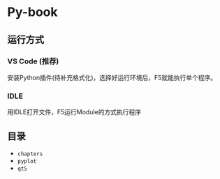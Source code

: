 # Py-book

## 运行方式

### VS Code (推荐)

安装Python插件(待补充格式化)，选择好运行环境后，F5就能执行单个程序。

### IDLE

用IDLE打开文件，F5运行Module的方式执行程序 


## 目录

- `chapters`
- `pyplot`
- `qt5`
